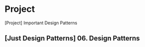 # Project

[Project] Important Design Patterns

## [Just Design Patterns] 06. Design Patterns

### 

